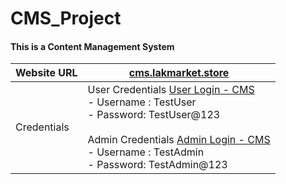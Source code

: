 # CMS_Project

#### **This is a Content Management System**

| Website URL  |  [cms.lakmarket.store](http://cms.lakmarket.store "cms.lakmarket.store") |
| ------------ | ------------ |
| Credentials  | User Credentials [User Login - CMS](http://cms.lakmarket.store/login.php "User Login - CMS") <br> - Username : TestUser <br> - Password: TestUser@123 <br><br> Admin Credentials [Admin Login - CMS](http://cms.lakmarket.store/admin/login.php "Admin Login - CMS") <br> - Username : TestAdmin <br> - Password: TestAdmin@123|

